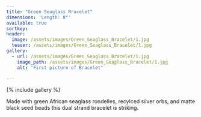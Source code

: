 ```yaml
---
title: "Green Seaglass Bracelet"
dimensions: 'Length: 8"'
available: true
sortkey: 
header:
  image: /assets/images/Green_Seaglass_Bracelet/1.jpg
  teaser: /assets/images/Green_Seaglass_Bracelet/1.jpg
gallery:
  - url: /assets/images/Green_Seaglass_Bracelet/1.jpg
    image_path: /assets/images/Green_Seaglass_Bracelet/1.jpg
    alt: "First picture of Bracelet"

---
```



{% include gallery %}

Made with green African seaglass rondelles, recylced silver orbs, and matte black seed beads this dual strand bracelet is striking.